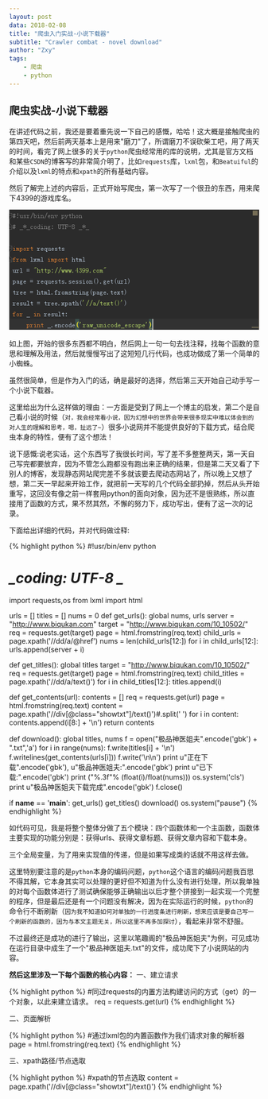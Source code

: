 ```yaml
---
layout: post
data: 2018-02-08
title: "爬虫入门实战-小说下载器"
subtitle: "Crawler combat - novel download"
author: "Zxy"
tags:
    - 爬虫
    - python
---
```

## 爬虫实战-小说下载器
在讲述代码之前，我还是要着重先说一下自己的感慨，哈哈！这大概是接触爬虫的第四天吧，然后前两天基本上是用来"磨刀"了，所谓磨刀不误砍柴工吧，用了两天的时间，看完了网上很多的关于`python`爬虫经常用的库的说明，尤其是官方文档和某些`CSDN`的博客写的非常简介明了，比如`requests`库，`lxml`包，和`Beatuiful`的介绍以及`lxml`的特点和`xpath`的所有基础内容。

然后了解完上述的内容后，正式开始写爬虫，第一次写了一个很丑的东西，用来爬下4399的游戏库名。

<img src="/assets/spaider-4399.png">

如上图，开始的很多东西都不明白，然后网上一句一句去找注释，找每个函数的意思和理解及用法，然后就慢慢写出了这短短几行代码，也成功做成了第一个简单的小蜘蛛。

虽然很简单，但是作为入门的话，确是最好的选择，然后第三天开始自己动手写一个小说下载器。

这里给出为什么这样做的理由：一方面是受到了网上一个博主的启发，第二个是自己看小说的时候（`对，我会经常看小说，因为幻想中的世界会带来很多现实中难以体会到的对人生的理解和思考，嗯，扯远了~`）很多小说网并不能提供良好的下载方式，结合爬虫本身的特性，便有了这个想法！

说下感慨:说老实话，这个东西写了我很长时间，写了差不多整整两天，第一天自己写完都要放弃，因为不管怎么跑都没有跑出来正确的结果，但是第二天又看了下别人的博客，发现静态网站爬完差不多就该要去爬动态网站了，所以晚上又想了想，第二天一早起来开始工作，就把前一天写的几个代码全部扔掉，然后从头开始重写，这回没有像之前一样套用python的面向对象，因为还不是很熟练，所以直接用了函数的方式，果不然其然，不懈的努力下，成功写出，便有了这一次的记录。

下面给出详细的代码，并对代码做诠释:

{% highlight python %}
#!usr/bin/env python
# _*_coding: UTF-8 _*_

import requests,os
from lxml import html

urls = []
titles = []
nums = 0
def get_urls():
    global nums, urls
    server = "http://www.biqukan.com"
    target = "http://www.biqukan.com/10_10502/"
    req = requests.get(target)
    page = html.fromstring(req.text)
    child_urls = page.xpath('//dd/a/@href')
    nums = len(child_urls[12:])
    for i in child_urls[12:]:
        urls.append(server + i)

def get_titles():
    global titles
    target = "http://www.biqukan.com/10_10502/"
    req = requests.get(target)
    page = html.fromstring(req.text)
    child_titles = page.xpath('//dd/a/text()')
    for i in child_titles[12:]:
        titles.append(i)

def get_contents(url):
    contents = []
    req = requests.get(url)
    page = html.fromstring(req.text)
    content = page.xpath('//div[@class="showtxt"]/text()')#.split('        ')
    for i in content:
        contents.append(i[8:] + '\n')
    return contents

def download():
    global titles, nums
    f = open("极品神医姐夫".encode('gbk') + ".txt",'a')
    for i in range(nums):
        f.write(titles[i] + '\n')
        f.writelines(get_contents(urls[i]))
        f.write('\n\n')
        print u"正在下载".encode('gbk'), u"极品神医姐夫:".encode('gbk')
        print u"已下载:".encode('gbk')
        print ("%.3f"% (float(i)/float(nums)))
        os.system('cls')
    print u"极品神医姐夫下载完成".encode('gbk')
    f.close()

if __name__ == '__main__':
    get_urls()
    get_titles()
    download()
    os.system("pause")
{% endhighlight %}

如代码可见，我是将整个整体分做了五个模块：四个函数体和一个主函数，函数体主要实现的功能分别是：获得urls、获得文章标题、获得文章内容和下载本身。

三个全局变量，为了用来实现值的传递，但是如果写成类的话就不用这样去做。

这里特别要注意的是`python`本身的编码问题，`python`这个语言的编码问题我百思不得其解，它本身其实可以处理的更好但不知道为什么没有进行处理，所以我单独的对每个函数体进行了测试确保能够正确输出以后才整个拼接到一起实现一个完整的程序，但是最后还是有一个问题没有解决，因为在实际运行的时候，`python`的命令行不断刷新（`因为我不知道如何对单独的一行进度条进行刷新，想来应该是要自己写一个刷新的函数的，因为与本文主题无关，所以这里不再多加探讨`），看起来非常不舒服。

不过最终还是成功的进行了输出，这里以笔趣阁的"极品神医姐夫"为例，可见成功在运行目录中成生了一个"极品神医姐夫.txt"的文件，成功爬下了小说网站的内容。

**然后这里涉及一下每个函数的核心内容：**
一、建立请求

{% highlight python %}
#同过requests的内置方法构建访问的方式（get）的一个对象，以此来建立请求。
req = requests.get(url)
{% endhighlight %}

二、页面解析

{% highlight python %}
#通过lxml包的内置函数作为我们请求对象的解析器
page = html.fromstring(req.text)
{% endhighlight %}

三、xpath路径/节点选取

{% highlight python %}
#xpath的节点选取
content = page.xpath('//div[@class="showtxt"]/text()')
{% endhighlight %}
